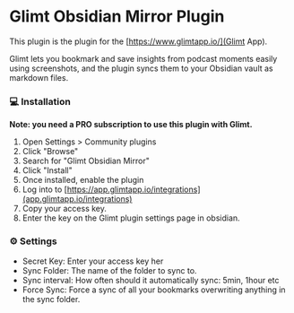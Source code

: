 # Glimt Obsidian Mirror Plugin

This plugin is the plugin for the [https://www.glimtapp.io/](Glimt App). 

Glimt lets you bookmark and save insights from podcast moments easily using screenshots, and the plugin
syncs them to your Obsidian vault as markdown files.

### 💻 Installation

**Note: you need a PRO subscription to use this plugin with Glimt.**

1. Open Settings > Community plugins
2. Click "Browse"
3. Search for "Glimt Obsidian Mirror"
4. Click "Install"
5. Once installed, enable the plugin
6. Log into to [https://app.glimtapp.io/integrations](app.glimtapp.io/integrations)
7. Copy your access key.
8. Enter the key on the Glimt plugin settings page in obsidian.


### ⚙️ Settings
* Secret Key: Enter your access key her
* Sync Folder: The name of the folder to sync to.
* Sync interval: How often should it automatically sync: 5min, 1hour etc
* Force Sync: Force a sync of all your bookmarks overwriting anything in the sync folder.